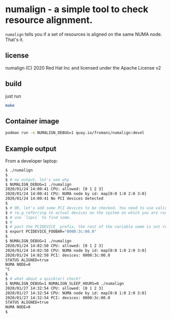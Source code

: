 # numalign - a simple tool to check resource alignment.

`numalign` tells you if a set of resources is aligned on the same NUMA node. That's it.

## license
numalign (C) 2020 Red Hat Inc and licensed under the Apache License v2

## build
just run
```bash
make
```

## Container image
```bash
podman run -e NUMALIGN_DEBUG=1 quay.io/fromani/numalign:devel
```

## Example output
From a developer laptop:
```bash
$ ./numalign 
$
$ # no output, let's see why
$ NUMALIGN_DEBUG=1 ./numalign
2020/01/24 14:00:41 CPU: allowed: [0 1 2 3]
2020/01/24 14:00:41 CPU: NUMA node by id: map[0:0 1:0 2:0 3:0]
2020/01/24 14:00:41 No PCI devices detected
$
$ # OK, let's add some PCI devices to be checked. You need to use valid PCI ids
$ # (e.g referring to actual devices on the system on which you are running `numalign`)
$ # use `lspci` to find some.
$ #
$ # past the PCIDEVICE_ prefix, the rest of the variable name is not really important
$ export PCIDEVICE_FOOBAR="0000:3c:00.0"
$
$ NUMALIGN_DEBUG=1 ./numalign 
2020/01/24 14:02:50 CPU: allowed: [0 1 2 3]
2020/01/24 14:02:50 CPU: NUMA node by id: map[0:0 1:0 2:0 3:0]
2020/01/24 14:02:50 PCI: devices: 0000:3c:00.0
STATUS ALIGNED=true
NUMA NODE=0
^C
$
$ # what about a quick(er) check?
$ NUMALIGN_DEBUG=1 NUMALIGN_SLEEP_HOURS=0 ./numalign 
2020/01/27 14:32:54 CPU: allowed: [0 1 2 3]
2020/01/27 14:32:54 CPU: NUMA node by id: map[0:0 1:0 2:0 3:0]
2020/01/27 14:32:54 PCI: devices: 0000:3c:00.0
STATUS ALIGNED=true
NUMA NODE=0
$
```
